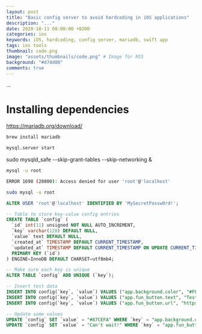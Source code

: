 ```yaml
---
layout: post
title: "Basic config server to avoid hardcoding in iOS applications"
description: "..."
date: 2020-10-11 08:00:00 +0200
categories: ios
keywords: iOS, hardcoding, config server, mariadb, swift app
tags: ios tools
thumbnail: code.png
image: "assets/thumbnails/code.png" # Image for RSS
background: "#d74d00"
comments: true
---
```


...

# Installing dependencies

https://mariadb.org/download/

```bash
brew install mariadb
```


```bash
mysql.server start
```

sudo mysqld_safe --skip-grant-tables --skip-networking &

```bash
mysql -u root
```

```bash
ERROR 1698 (28000): Access denied for user 'root'@'localhost'
```

```bash
sudo mysql -u root
```

```sql
ALTER USER 'root'@'localhost' IDENTIFIED BY 'MySecretPassw0rd!';
```

```sql
-- Table to store key-value config entries
CREATE TABLE `config` (
  `id` int(11) unsigned NOT NULL AUTO_INCREMENT,
  `key` varchar(128) DEFAULT NULL,
  `value` text DEFAULT NULL,
  `created_at` TIMESTAMP DEFAULT CURRENT_TIMESTAMP,
  `updated_at` TIMESTAMP DEFAULT CURRENT_TIMESTAMP ON UPDATE CURRENT_TIMESTAMP,
  PRIMARY KEY (`id`)
) ENGINE=InnoDB DEFAULT CHARSET=utf8mb4;
```

```sql
-- Make sure each key is unique
ALTER TABLE `config` ADD UNIQUE (`key`);
```

```sql
-- Insert test data
INSERT INTO config(`key`, `value`) VALUES ("app.background.color", "#FFB6C1");
INSERT INTO config(`key`, `value`) VALUES ("app.fun_button.text", "Test me!");
INSERT INTO config(`key`, `value`) VALUES ("app.fun_button.url", "https://www.google.com/search?query=funny%20cats");
```

```sql
-- Update some values
UPDATE `config` SET `value` = "#87CEFA" WHERE `key` = "app.background.color";
UPDATE `config` SET `value` = "Can't wait!" WHERE `key` = "app.fun_button.text";
```

